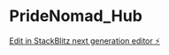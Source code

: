 # PrideNomad_Hub

[Edit in StackBlitz next generation editor ⚡️](https://stackblitz.com/~/github.com/Kenergizer/PrideNomad_Hub)